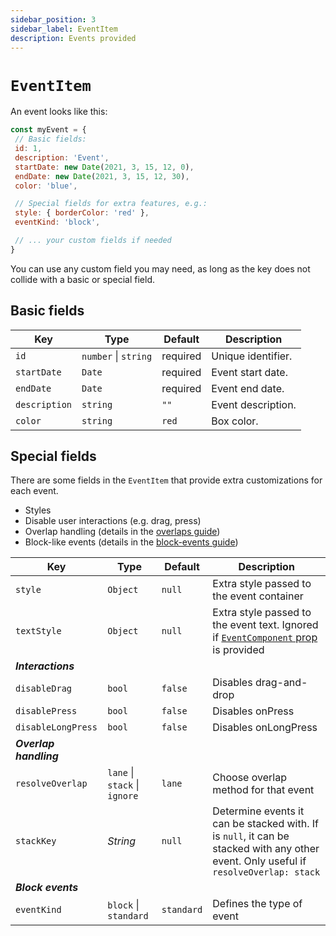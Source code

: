 ```yaml
---
sidebar_position: 3
sidebar_label: EventItem
description: Events provided
---
```


# `EventItem`

An event looks like this:

```js title="Example Event"
const myEvent = {
 // Basic fields:
 id: 1,
 description: 'Event',
 startDate: new Date(2021, 3, 15, 12, 0),
 endDate: new Date(2021, 3, 15, 12, 30),
 color: 'blue',

 // Special fields for extra features, e.g.:
 style: { borderColor: 'red' },
 eventKind: 'block',

 // ... your custom fields if needed
}
```

You can use any custom field you may need, as long as the key does not collide with a basic or special field.


## Basic fields

| Key | Type | Default | Description |
| --- | --- | --- | --- |
| `id` | `number` \| `string` | required | Unique identifier. |
| `startDate` | `Date` | required | Event start date. |
| `endDate` | `Date` | required | Event end date. |
| `description` | `string` | `""` | Event description. |
| `color` | `string` | `red` | Box color. |


## Special fields

There are some fields in the `EventItem` that provide extra customizations for each event.

* Styles
* Disable user interactions (e.g. drag, press)
* Overlap handling (details in the [overlaps guide](../guides/overlap))
* Block-like events (details in the [block-events guide](../guides/block-events))


| Key | Type | Default | Description |
| --- | --- | --- | --- |
| `style` | `Object` | `null` | Extra style passed to the event container |
| `textStyle` | `Object` | `null` | Extra style passed to the event text. Ignored if [`EventComponent` prop](./week-view-props.mdx#eventcomponent) is provided |
| **_Interactions_** |
| `disableDrag` | `bool` | `false` | Disables drag-and-drop |
| `disablePress` | `bool` | `false` | Disables onPress |
| `disableLongPress` | `bool` | `false` | Disables onLongPress |
| **_Overlap handling_** |
| `resolveOverlap` | `lane` \| `stack` \| `ignore` | `lane` | Choose overlap method for that event |
| `stackKey` | _String_ | `null` | Determine events it can be stacked with. If is `null`, it can be stacked with any other event. Only useful if `resolveOverlap: stack` |
| **_Block events_** |
| `eventKind` | `block` \| `standard` | `standard` | Defines the type of event |


